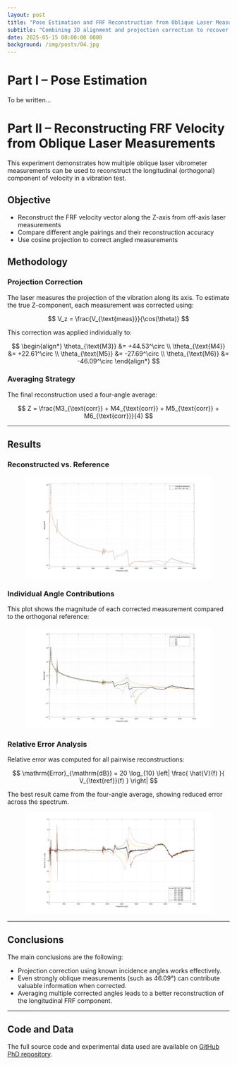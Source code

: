 ```yaml
---
layout: post
title: "Pose Estimation and FRF Reconstruction from Oblique Laser Measurements"
subtitle: "Combining 3D alignment and projection correction to recover orthogonal velocity components"
date: 2025-05-15 00:00:00 0000
background: /img/posts/04.jpg
---
```


# Part I – Pose Estimation

To be written...

# Part II – Reconstructing FRF Velocity from Oblique Laser Measurements

This experiment demonstrates how multiple oblique laser vibrometer measurements can be used to reconstruct the longitudinal (orthogonal) component of velocity in a vibration test. 
## Objective

- Reconstruct the FRF velocity vector along the Z-axis from off-axis laser measurements
- Compare different angle pairings and their reconstruction accuracy
- Use cosine projection to correct angled measurements


## Methodology

### Projection Correction

The laser measures the projection of the vibration along its axis. To estimate the true Z-component, each measurement was corrected using:

$$
V_z = \frac{V_{\text{meas}}}{\cos(\theta)}
$$

This correction was applied individually to:

$$
\begin{align*}
\theta_{\text{M3}} &= +44.53^\circ \\
\theta_{\text{M4}} &= +22.61^\circ \\
\theta_{\text{M5}} &= -27.69^\circ \\
\theta_{\text{M6}} &= -46.09^\circ
\end{align*}
$$

### Averaging Strategy

The final reconstruction used a four-angle average:

$$
Z = \frac{M3_{\text{corr}} + M4_{\text{corr}} + M5_{\text{corr}} + M6_{\text{corr}}}{4}
$$

---

## Results

### Reconstructed vs. Reference

<figure style="text-align: center;">
  <a href="/img/posts/2025-05-16-Pose-Estimation-and-FRF-Reconstruction-from-Oblique-Laser-Measurements/Orthogonal_vs_Estimates_Magnitude.jpg" class="lightbox">
    <img src="/img/posts/2025-05-16-Pose-Estimation-and-FRF-Reconstruction-from-Oblique-Laser-Measurements/Orthogonal_vs_Estimate_Magnitude.jpg" class="img-fit" alt="Chart" />
  </a>
</figure>

### Individual Angle Contributions

This plot shows the magnitude of each corrected measurement compared to the orthogonal reference:

<figure style="text-align: center;">
  <a href="/img/posts/2025-05-16-Pose-Estimation-and-FRF-Reconstruction-from-Oblique-Laser-Measurements/Angle_Pairs_Magnitude.jpg" class="lightbox">
    <img src="/img/posts/2025-05-16-Pose-Estimation-and-FRF-Reconstruction-from-Oblique-Laser-Measurements/Angle_Pairs_Magnitude.jpg" class="img-fit" alt="Chart" />
  </a>
</figure>

### Relative Error Analysis

Relative error was computed for all pairwise reconstructions:

$$
\mathrm{Error}_{\mathrm{dB}} = 20 \log_{10} \left| \frac{ \hat{V}(f) }{ V_{\text{ref}}(f) } \right|
$$


The best result came from the four-angle average, showing reduced error across the spectrum.

<figure style="text-align: center;">
  <a href="/img/posts/2025-05-16-Pose-Estimation-and-FRF-Reconstruction-from-Oblique-Laser-Measurements/Relative_Error.jpg" class="lightbox">
    <img src="/img/posts/2025-05-16-Pose-Estimation-and-FRF-Reconstruction-from-Oblique-Laser-Measurements/Relative_Error.jpg" class="img-fit" alt="Chart" />
  </a>
</figure>

---

## Conclusions

The main conclusions are the following:

- Projection correction using known incidence angles works effectively.
- Even strongly oblique measurements (such as 46.09°) can contribute valuable information when corrected.
- Averaging multiple corrected angles leads to a better reconstruction of the longitudinal FRF component.

---

## Code and Data

The full source code and experimental data used are available on [GitHub PhD repository](https://github.com/joaonunovalente/phd).